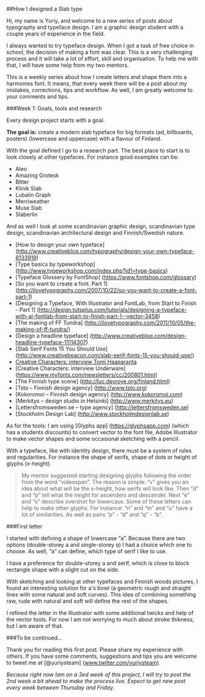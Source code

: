 ##How I designed a Slab type

Hi, my name is Yuriy, and welcome to a new series of posts about typography and typeface design. I am a graphic design student with a couple years of experience in the field.

I always wanted to try typeface design. When I got a task of free choice in school, the decision of making a font was clear. This is a very challenging process and it will take a lot of effort, skill and organisation. To help me with that, I will have some help from my two mentors.

This is a weekly series about how I create letters and shape them into a harmonies font. It means, that every week there will be a post about my mistakes, corrections, tips and workflow. As well, I am greatly welcome to your comments and tips. 

###Week 1: Goals, tools and research

Every design project starts with a goal.

**The goal is:** create a modern slab typeface for big formats (ad, billboards, posters) (lowercase and uppercase) with a flavour of Finland.

With the goal defined I go to a research part. The best place to start is to look closely at other typefaces. For instance good examples can be:

- Aleo
- Amazing Grotesk
- Bitter
- Klinik Slab
- Lubalin Graph
- Merriweather
- Muse Slab
- Slaberlin

And as well I look at some scandinavian graphic design, scandinavian type design, scandinavian architectural design and Finnish/Swedish nature.

- [How to design your own typeface] (http://www.creativebloq.com/typography/design-your-own-typeface-8133919)
- [Type basics by typeworkshop] (http://www.typeworkshop.com/index.php?id1=type-basics)
- [Typeface Glossery by FontShop] (https://www.fontshop.com/glossary)
- [So you want to create a font. Part 1] (http://ilovetypography.com/2007/10/22/so-you-want-to-create-a-font-part-1)
- [Designing a Typeface, With Illustrator and FontLab, from Start to Finish - Part 1] (http://design.tutsplus.com/tutorials/designing-a-typeface-with-ai-fontlab-from-start-to-finish-part-1--vector-3458)
- [The making of FF Tundra] (http://ilovetypography.com/2011/10/05/the-making-of-ff-tundra/)
- [Design a headline typeface] (http://www.creativebloq.com/design-headline-typeface-11114307)
- [Slab Serif Fonts 15 You Should Use] (http://www.creativebeacon.com/slab-serif-fonts-15-you-should-use/)
- [Creative Characters: interview Tomi Haaparanta](https://www.myfonts.com/newsletters/cc/201002.html)
- [Creative Characters: interview Underware] (https://www.myfonts.com/newsletters/cc/200801.html)
- [The Finnish type scene] (http://luc.devroye.org/finland.html)
- [Tsto – Finnish design agency] (http://www.tsto.org)
- [Kokoromoi – Finnish design agency] (http://www.kokoromoi.com)
- [Merkitys – design studio in Helsinki] (http://www.merkitys.eu)
- [Lettersfromsweden.se – type agency] (http://lettersfromsweden.se)
- [Stockholm Design Lab] (http://www.stockholmdesignlab.se)

As for the tools: I am using [Glyphs app] (https://glyphsapp.com) (which has a students discounts) to convert vector to the font file, Adobe Illustrator to make vector shapes and some occasional sketching with a pencil.

With a typeface, like with identity design, there must be a system of rules and regularities. For instance the shape of serifs, shape of dots or height of glyphs (x-height).

> My mentor suggested starting designing glyphs following the order from the word “videospan”. The reason is simple: “v” gives you an idea about what will be the x-height, how serifs will look like. Then "d" and “p” tell what the height for ascenders and descender. Next “e” and “o” describe overshot for lowercase. Some of these letters can help to make other glyphs. For instance: “n” and “m” and “u” have a lot of similarities. As well as pairs “p” - “d” and “q” - “b”.
 
###First letter

I started with defining a shape of lowercase “a”. Because there are two options (double-storey a and single-storey ɑ) I had a choice which one to choose. As well, “a” can define, which type of serif I like to use.



I have a preference for double-storey a and serif, which is close to block rectangle shape with a slight cut on the side.

With sketching and looking at other typefaces and Finnish woods pictures, I found an interesting solution for a's bowl (a geometric rough and straight lines with some natural and soft curves). This idea of combining something raw, rude with natural and soft will define the rest of the shapes.

I refined the letter in the Illustrator with some additional twicks and help of the vector tools. For now I am not worrying to much about stroke thikness, but I am aware of that.

###To be continued...

Thank you for reading this first post. Please share my experience with others. If you have some comments, suggestions and tips you are welcome to tweet me at [@yuriysteam] (www.twitter.com/yuriysteam). 

*Because right now Iam on a 3ed week of this project, I will try to post the 2nd week a bit ahead to make the process live. Expect to get new post every week between Thursday and Friday.*
